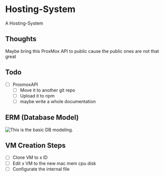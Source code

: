 # Hosting-System
A Hosting-System

## Thoughts
Maybe bring this ProxMox API to public cause the public ones are not that great 

## Todo
* [ ] ProxmoxAPI
    * [ ] Move it to another git repo
    * [ ] Upload it to npm
    * [ ] maybe write a whole documentation

## ERM (Database Model)
![This is the basic DB modeling.](https://images.jodu555.de/0daf05971699fd394b1c9c632d7b8b2b.png "This is the db model till now.")


## VM Creation Steps
* [ ] Clone VM to x ID
* [ ] Edit x VM to the new mac mem cpu disk
* [ ] Configurate the internal file
